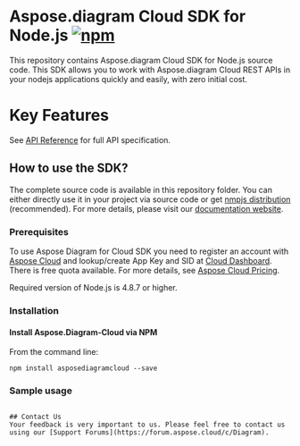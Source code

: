 # Aspose.diagram Cloud SDK for Node.js [![npm](https://badge.fury.io/js/asposediagramcloud.svg)](https://www.npmjs.com/package/asposediagramcloud)
This repository contains Aspose.diagram Cloud SDK for Node.js source code. This SDK allows you to work with Aspose.diagram Cloud REST APIs in your nodejs applications quickly and easily, with zero initial cost.

# Key Features

See [API Reference](https://apireference.aspose.cloud/diagram/) for full API specification.

## How to use the SDK?
The complete source code is available in this repository folder. You can either directly use it in your project via source code or get [nmpjs distribution](https://www.npmjs.com/package/asposediagramcloud) (recommended). For more details, please visit our [documentation website](https://docs.aspose.cloud/display/diagramcloud/Available+SDKs).

### Prerequisites

To use Aspose Diagram for Cloud SDK you need to register an account with [Aspose Cloud](https://www.aspose.cloud/) and lookup/create App Key and SID at [Cloud Dashboard](https://dashboard.aspose.cloud/#/apps). There is free quota available. For more details, see [Aspose Cloud Pricing](https://purchase.aspose.cloud/pricing).

Required version of Node.js is 4.8.7 or higher.

### Installation

#### Install Aspose.Diagram-Cloud via NPM

From the command line:

	npm install asposediagramcloud --save
	
### Sample usage

```

## Contact Us
Your feedback is very important to us. Please feel free to contact us using our [Support Forums](https://forum.aspose.cloud/c/Diagram).
